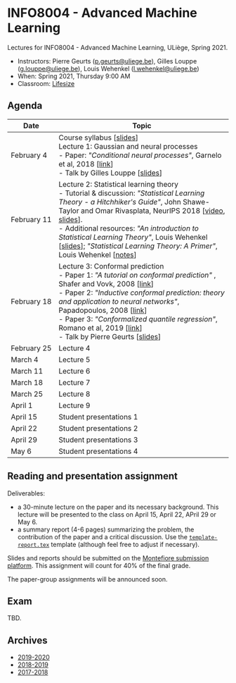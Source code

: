 # INFO8004 - Advanced Machine Learning

Lectures for INFO8004 - Advanced Machine Learning, ULiège, Spring 2021.

- Instructors: Pierre Geurts ([p.geurts@uliege.be](mailto:p.geurts@uliege.be)), Gilles Louppe ([g.louppe@uliege.be](mailto:g.louppe@uliege.be)), Louis Wehenkel ([l.wehenkel@uliege.be](mailto:l.wehenkel@uliege.be))
- When: Spring 2021, Thursday 9:00 AM
- Classroom: [Lifesize](https://call.lifesizecloud.com/897621)

## Agenda

| Date | Topic |
| --- | --- |
| February&nbsp;4 | Course syllabus [[slides](https://glouppe.github.io/info8004-advanced-machine-learning/pdf/course-syllabus.pdf)]<br>Lecture 1: Gaussian and neural processes<br>- Paper: _"Conditional neural processes"_, Garnelo et al, 2018 [[link](https://arxiv.org/abs/1807.01613)]<br>- Talk by Gilles Louppe [[slides](https://glouppe.github.io/info8004-advanced-machine-learning/pdf/glouppe-gnp.pdf)] |
| February&nbsp;11 | Lecture 2: Statistical learning theory<br>- Tutorial & discussion: _"Statistical Learning Theory - a Hitchhiker's Guide"_, John Shawe-Taylor and Omar Rivasplata, NeurIPS 2018 [[video](https://www.youtube.com/watch?v=m8PLzDmW-TY), [slides](https://media.neurips.cc/Conferences/NIPS2018/Slides/stastical_learning_theory.pdf)].<br>- Additional resources: _"An introduction to Statistical Learning Theory"_, Louis Wehenkel [[slides](https://glouppe.github.io/info8004-advanced-machine-learning/pdf/lwehenkel-intro-slt.pdf)]; _"Statistical Learning Theory: A Primer"_, Louis Wehenkel [[notes](https://glouppe.github.io/info8004-advanced-machine-learning/pdf/lwehenkel-primer.pdf)] |
| February&nbsp;18 | Lecture 3: Conformal prediction<br>- Paper 1: _"A tutorial on conformal prediction"_ , Shafer and Vovk, 2008 [[link](http://jmlr.csail.mit.edu/papers/volume9/shafer08a/shafer08a.pdf)]<br>- Paper 2: _"Inductive conformal prediction: theory and application to neural networks"_, Papadopoulos, 2008 [[link](https://www.researchgate.net/profile/Harris_Papadopoulos/publication/221787122_Inductive_Conformal_Prediction_Theory_and_Application_to_Neural_Networks/links/0912f505b43f73c40b000000.pdf)]<br>- Paper 3: _"Conformalized quantile regression"_, Romano et al, 2019 [[link](https://papers.nips.cc/paper/8613-conformalized-quantile-regression.pdf)] <br>- Talk by Pierre Geurts [[slides](https://glouppe.github.io/info8004-advanced-machine-learning/pdf/pgeurts-cp.pdf)] |
| February&nbsp;25 | Lecture 4 |
| March 4 | Lecture 5 | 
| March 11 | Lecture 6 |
| March 18 | Lecture 7 |
| March 25 | Lecture 8 |
| April 1 | Lecture 9 |
| April 15 | Student presentations 1 |
| April 22 | Student presentations 2 |
| April 29 | Student presentations 3 |
| May 6 | Student presentations 4 | 


## Reading and presentation assignment

Deliverables:

- a 30-minute lecture on the paper and its necessary background. This lecture will be presented to the class on April 15, April 22, APril 29 or May 6.
- a summary report (4-6 pages) summarizing the problem, the contribution of the paper and a critical discussion. Use the [`template-report.tex`](https://raw.githubusercontent.com/glouppe/info8004-advanced-machine-learning/master/template-report.tex) template (although feel free to adjust if necessary).
  
Slides and reports should be submitted on the [Montefiore submission platform](https://submit.montefiore.ulg.ac.be/). This assignment will count for 40% of the final grade.

The paper-group assignments will be announced soon.


## Exam

TBD.


## Archives

- [2019-2020](https://github.com/glouppe/info8004-advanced-machine-learning/tree/info8004-2020)
- [2018-2019](https://github.com/glouppe/info8004-advanced-machine-learning/tree/info8004-2019)
- [2017-2018](http://www.montefiore.ulg.ac.be/~geurts/Cours/AML/aml2017_2018.html)
